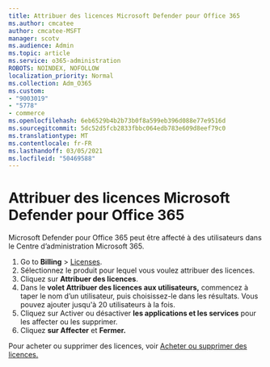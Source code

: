 ```yaml
---
title: Attribuer des licences Microsoft Defender pour Office 365
ms.author: cmcatee
author: cmcatee-MSFT
manager: scotv
ms.audience: Admin
ms.topic: article
ms.service: o365-administration
ROBOTS: NOINDEX, NOFOLLOW
localization_priority: Normal
ms.collection: Adm_O365
ms.custom:
- "9003019"
- "5778"
- commerce
ms.openlocfilehash: 6eb6529b4b2b73b0f8a599eb396d088e77e9516d
ms.sourcegitcommit: 5dc52d5fcb2833fbbc064edb783e609d8eef79c0
ms.translationtype: MT
ms.contentlocale: fr-FR
ms.lasthandoff: 03/05/2021
ms.locfileid: "50469588"
---
```

# <a name="assign-microsoft-defender-for-office-365-licenses"></a>Attribuer des licences Microsoft Defender pour Office 365

Microsoft Defender pour Office 365 peut être affecté à des utilisateurs dans le Centre d’administration Microsoft 365.

1. Go to **Billing**  >  [Licenses](https://go.microsoft.com/fwlink/p/?linkid=842264).
2. Sélectionnez le produit pour lequel vous voulez attribuer des licences.
3. Cliquez sur **Attribuer des licences**.
4. Dans le **volet Attribuer des licences aux utilisateurs,**  commencez à taper le nom d’un utilisateur, puis choisissez-le dans les résultats. Vous pouvez ajouter jusqu'à 20 utilisateurs à la fois.
5. Cliquez sur Activer ou désactiver **les applications et les services**  pour les affecter ou les supprimer.
6. Cliquez **sur Affecter** et **Fermer.**

Pour acheter ou supprimer des licences, voir [Acheter ou supprimer des licences.](https://docs.microsoft.com/microsoft-365/commerce/licenses/buy-licenses#buy-or-remove-licenses-for-your-business-subscription)